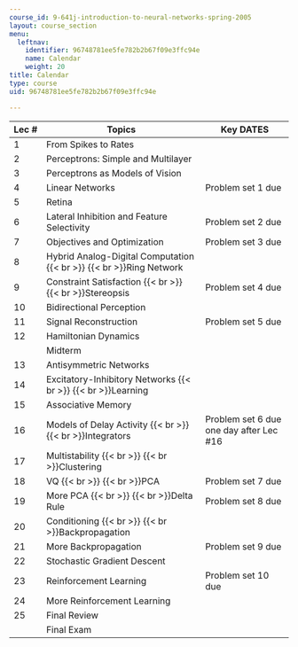```yaml
---
course_id: 9-641j-introduction-to-neural-networks-spring-2005
layout: course_section
menu:
  leftnav:
    identifier: 96748781ee5fe782b2b67f09e3ffc94e
    name: Calendar
    weight: 20
title: Calendar
type: course
uid: 96748781ee5fe782b2b67f09e3ffc94e

---
```


| Lec # | Topics | Key DATES |
| --- | --- | --- |
| 1 | From Spikes to Rates |  |
| 2 | Perceptrons: Simple and Multilayer |  |
| 3 | Perceptrons as Models of Vision |  |
| 4 | Linear Networks | Problem set 1 due |
| 5 | Retina |  |
| 6 | Lateral Inhibition and Feature Selectivity | Problem set 2 due |
| 7 | Objectives and Optimization | Problem set 3 due |
| 8 | Hybrid Analog-Digital Computation  {{< br >}}  {{< br >}}Ring Network |  |
| 9 | Constraint Satisfaction  {{< br >}}  {{< br >}}Stereopsis | Problem set 4 due |
| 10 | Bidirectional Perception |  |
| 11 | Signal Reconstruction | Problem set 5 due |
| 12 | Hamiltonian Dynamics |  |
|  | Midterm |  |
| 13 | Antisymmetric Networks |  |
| 14 | Excitatory-Inhibitory Networks  {{< br >}}  {{< br >}}Learning |  |
| 15 | Associative Memory |  |
| 16 | Models of Delay Activity  {{< br >}}  {{< br >}}Integrators | Problem set 6 due one day after Lec #16 |
| 17 | Multistability  {{< br >}}  {{< br >}}Clustering |  |
| 18 | VQ  {{< br >}}  {{< br >}}PCA | Problem set 7 due |
| 19 | More PCA  {{< br >}}  {{< br >}}Delta Rule | Problem set 8 due |
| 20 | Conditioning  {{< br >}}  {{< br >}}Backpropagation |  |
| 21 | More Backpropagation | Problem set 9 due |
| 22 | Stochastic Gradient Descent |  |
| 23 | Reinforcement Learning | Problem set 10 due |
| 24 | More Reinforcement Learning |  |
| 25 | Final Review |  |
|  | Final Exam |